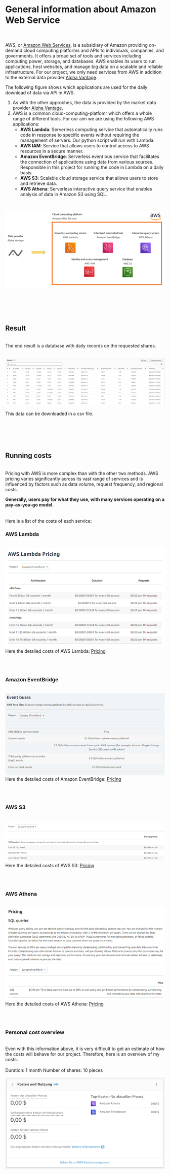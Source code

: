 # General information about Amazon Web Service
<br><br>
AWS, or [Amazon Web Services](https://aws.amazon.com/de/), is a subsidiary of Amazon providing on-demand cloud computing platforms and APIs to individuals, companies, and governments. It offers a broad set of tools and services including computing power, storage, and databases. AWS enables its users to run applications, host websites, and manage big data on a scalable and reliable infrastructure. For our project, we only need services from AWS in addition to the external data provider [Alpha Vantage](https://www.alphavantage.co/#page-top).

The following figure shows which applications are used for the daily download of data via API in AWS.

1. As with the other approches, the data is provided by the market data provider [Alpha Vantage](../00-Alpha_Vantage).
2. AWS is a common cloud-computing-platfomr which offers a whole range of different tools. For our aim we are using the following AWS applications:
    * **AWS Lambda**: Serverless computing service that automatically runs code in response to specific events without requiring the management of servers. Our python script will run with Lambda. 
    * **AWS IAM**: Service that allows users to control access to AWS resources in a secure manner.
    * **Amazon EventBridge**: Serverless event bus service that facilitates the connection of applications using data from various sources. Responsible in this project for running the code in Lambda on a daily basis. 
    * **AWS S3**: Scalable cloud storage service that allows users to store and retrieve data.
    * **AWS Athena**: Serverless interactive query service that enables analysis of data in Amazon S3 using SQL.
<br>

![Alt Image Text](./Images/AWS_Dataflow.png "Dataflow")
  
<br><br><br><br>

## Result
<br>
The end result is a database with daily records on the requested shares. 
<br><br>

![Alt Image Text](./Images/AWS_Result.png "Result")
<br><br>
This data can be downloaded in a csv file.

<br><br><br><br>

## Running costs
<br>
Pricing with AWS is more complex than with the other two methods. AWS pricing varies significantly across its vast range of services and is influenced by factors such as data volume, request frequency, and regional costs.
<br>

**Generally, users pay for what they use, with many services operating on a pay-as-you-go model.** 
<br><br><br>
Here is a list of the costs of each service:

### AWS Lambda
<br>![Alt Image Text](./Images/AWS_PricingLambda.png "PricingLambda")
<br>
Here the detailed costs of AWS Lambda: [Pricing](https://aws.amazon.com/lambda/pricing/)

<br><br>

### Amazon EventBridge
<br>![Alt Image Text](./Images/AWS_PricingAmazonEventBridge.png "PricingEventBridge")
<br>
Here the detailed costs of Amazon EventBridge: [Pricing](https://aws.amazon.com/eventbridge/pricing/)

<br><br>

### AWS S3
<br>![Alt Image Text](./Images/AWS_PricingS3.png "PricingS3")
<br>
Here the detailed costs of AWS S3: [Pricing](https://aws.amazon.com/s3/pricing/)

<br><br>

### AWS Athena
<br>![Alt Image Text](./Images/AWS_PricingAthena.png "PricingAthena")
<br>
Here the detailed costs of AWS Athena: [Pricing](https://aws.amazon.com/athena/pricing/)

<br><br>

### Personal cost overview
<br>
Even with this information above, it is very difficult to get an estimate of how the costs will behave for our project. Therefore, here is an overview of my costs:
<br><br>
Duration: 1 month
Number of shares: 10 pieces 
<br>

![Alt Image Text](./Images/AWS_Costs.png "PricingCosts")

